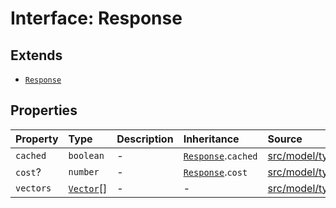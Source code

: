 # Interface: Response

## Extends

- [`Response`](../../Base/interfaces/Response.md)

## Properties

| Property | Type | Description | Inheritance | Source |
| :------ | :------ | :------ | :------ | :------ |
| `cached` | `boolean` | - | [`Response`](../../Base/interfaces/Response.md).`cached` | [src/model/types.ts:36](https://github.com/dexaai/llm-tools/blob/eeaf162/src/model/types.ts#L36) |
| `cost`? | `number` | - | [`Response`](../../Base/interfaces/Response.md).`cost` | [src/model/types.ts:37](https://github.com/dexaai/llm-tools/blob/eeaf162/src/model/types.ts#L37) |
| `vectors` | [`Vector`](../type-aliases/Vector.md)[] | - | - | [src/model/types.ts:251](https://github.com/dexaai/llm-tools/blob/eeaf162/src/model/types.ts#L251) |
